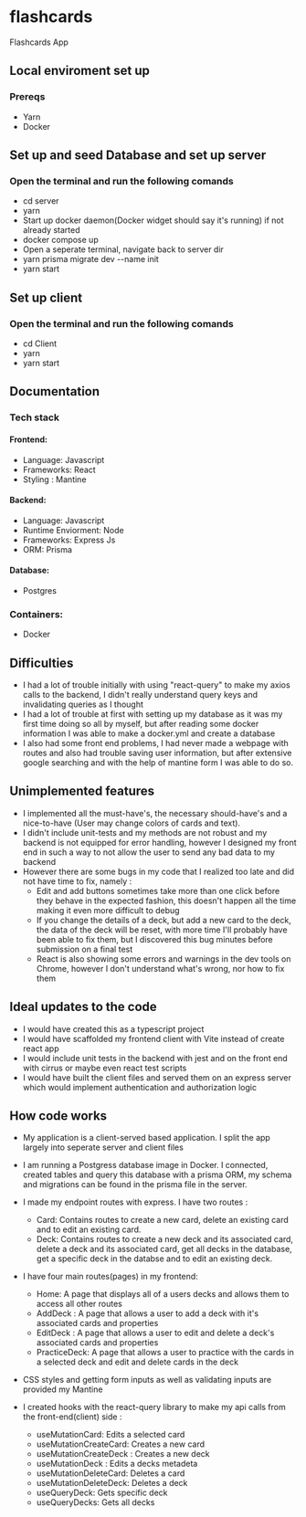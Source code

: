 # flashcards
Flashcards App

## Local enviroment set up

### Prereqs
* Yarn
* Docker

## Set up and seed Database and set up server 
### Open the terminal and run the following comands
* cd server
* yarn
* Start up docker daemon(Docker widget should say it's running) if not already started
* docker compose up
* Open a seperate terminal, navigate back to server dir
* yarn prisma migrate dev --name init
* yarn start

## Set up client
### Open the terminal and run the following comands
* cd Client
* yarn 
* yarn start


## Documentation

### Tech stack 

#### Frontend:

* Language: Javascript
* Frameworks: React
* Styling : Mantine


#### Backend:

* Language: Javascript
* Runtime Enviorment: Node 
* Frameworks: Express Js
* ORM: Prisma

#### Database: 

* Postgres

### Containers:

* Docker

## Difficulties

* I had a lot of trouble initially with using "react-query" to make my axios calls to the backend, I didn't really understand query keys and invalidating queries as I thought
* I had a lot of trouble at first with setting up my database as it was my first time doing so all by myself, but after reading some docker information I was able to make a docker.yml and create a database
* I also had some front end problems, I had never made a webpage with routes and also had trouble saving user information, but after extensive google searching and with the help of mantine form I was able to do so.

## Unimplemented features

* I implemented all the must-have's, the necessary should-have's and a nice-to-have (User may change colors of cards and text).
* I didn't include unit-tests and my methods are not robust and my backend is not equipped for error handling, however I designed my front end in such a way to not allow the user to send any bad data to my backend
* However there are some bugs in my code that I realized too late and did not have time to fix, namely :
  * Edit and add buttons sometimes take more than one click before they behave in the expected fashion, this doesn't happen all the time 
making it even more difficult to debug
  * If you change the details of a deck, but add a new card to the deck, the data of the deck will be reset, with more time I'll probably
have been able to fix them, but I discovered this bug minutes before submission on a final test
  * React is also showing some errors and warnings in the dev tools on Chrome, however I don't understand what's wrong, nor how to fix them

## Ideal updates to the code
- I would have created this as a typescript project
- I would have scaffolded my frontend client with Vite instead of create react app
- I would include unit tests in the backend with jest and on the front end with cirrus or maybe even react test scripts
- I would have built the client files and served them on an express server which would implement authentication and authorization logic


## How code works

* My application is a client-served based application. I split the app largely into seperate server and client files
  
* I am running a Postgress database image in Docker. I connected, created tables and query this database with a prisma ORM, my schema and migrations can be found in the prisma file in the server.

* I made my endpoint routes with express. I have two routes : 
  * Card: Contains routes to create a new card, delete an existing card and to edit an existing card.
  * Deck: Contains routes to create a new deck and its associated card, delete a deck and its associated card, get all decks in the database, get a specific deck in the databse and to edit an existing deck.


* I have four main routes(pages) in my frontend:
  * Home: A page that displays all of a users decks and allows them to access all other routes
  * AddDeck : A page that allows a user to add a deck with it's associated cards and properties
  * EditDeck : A page that allows a user to edit and delete a deck's associated cards and properties 
  * PracticeDeck: A page that allows a user to practice with the cards in a selected deck and edit and delete cards in the deck
  
* CSS styles and getting form inputs as well as validating inputs are provided my Mantine

* I created hooks with the react-query library to make my api calls from the front-end(client) side :
  * useMutationCard: Edits a selected card
  * useMutationCreateCard: Creates a new card
  * useMutationCreateDeck : Creates a new deck
  * useMutationDeck : Edits a decks metadeta
  * useMutationDeleteCard: Deletes a card
  * useMutationDeleteDeck: Deletes a deck
  * useQueryDeck: Gets specific deck
  * useQueryDecks: Gets all decks
